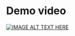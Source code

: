 # Demo video

[![IMAGE ALT TEXT HERE](https://img.youtube.com/vi/hBQwIv2B4_0/0.jpg)](https://www.youtube.com/watch?v=hBQwIv2B4_0)